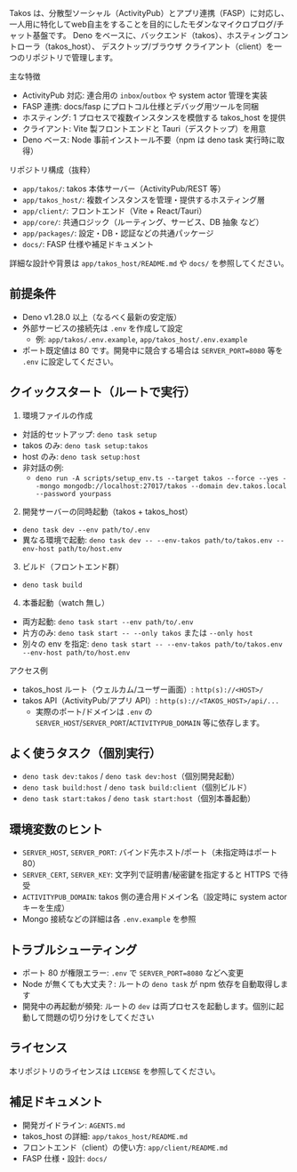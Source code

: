 Takos は、分散型ソーシャル（ActivityPub）とアプリ連携（FASP）に対応し、
一人用に特化してweb自主をすることを目的にしたモダンなマイクロブログ/チャット基盤です。
Deno をベースに、バックエンド（takos）、ホスティングコントローラ（takos_host）、
デスクトップ/ブラウザ クライアント（client）を一つのリポジトリで管理します。

主な特徴
- ActivityPub 対応: 連合用の `inbox`/`outbox` や system actor 管理を実装
- FASP 連携: docs/fasp にプロトコル仕様とデバッグ用ツールを同梱
- ホスティング: 1 プロセスで複数インスタンスを模倣する takos_host を提供
- クライアント: Vite 製フロントエンドと Tauri（デスクトップ）を用意
- Deno ベース: Node 事前インストール不要（npm は deno task 実行時に取得）

リポジトリ構成（抜粋）
- `app/takos/`: takos 本体サーバー（ActivityPub/REST 等）
- `app/takos_host/`: 複数インスタンスを管理・提供するホスティング層
- `app/client/`: フロントエンド（Vite + React/Tauri）
- `app/core/`: 共通ロジック（ルーティング、サービス、DB 抽象 など）
- `app/packages/`: 設定・DB・認証などの共通パッケージ
- `docs/`: FASP 仕様や補足ドキュメント

詳細な設計や背景は `app/takos_host/README.md` や `docs/` を参照してください。

## 前提条件

- Deno v1.28.0 以上（なるべく最新の安定版）
- 外部サービスの接続先は `.env` を作成して設定
  - 例: `app/takos/.env.example`, `app/takos_host/.env.example`
- ポート既定値は 80 です。開発中に競合する場合は `SERVER_PORT=8080` 等を `.env` に設定してください。

## クイックスタート（ルートで実行）

1) 環境ファイルの作成
- 対話的セットアップ: `deno task setup`
- takos のみ: `deno task setup:takos`
- host のみ: `deno task setup:host`
- 非対話の例:
  - `deno run -A scripts/setup_env.ts --target takos --force --yes --mongo mongodb://localhost:27017/takos --domain dev.takos.local --password yourpass`

2) 開発サーバーの同時起動（takos + takos_host）
- `deno task dev --env path/to/.env`
- 異なる環境で起動: `deno task dev -- --env-takos path/to/takos.env --env-host path/to/host.env`

3) ビルド（フロントエンド群）
- `deno task build`

4) 本番起動（watch 無し）
- 両方起動: `deno task start --env path/to/.env`
- 片方のみ: `deno task start -- --only takos` または `--only host`
- 別々の env を指定: `deno task start -- --env-takos path/to/takos.env --env-host path/to/host.env`

アクセス例
- takos_host ルート（ウェルカム/ユーザー画面）: `http(s)://<HOST>/`
- takos API（ActivityPub/アプリ API）: `http(s)://<TAKOS_HOST>/api/...`
  - 実際のポート/ドメインは `.env` の `SERVER_HOST`/`SERVER_PORT`/`ACTIVITYPUB_DOMAIN` 等に依存します。

## よく使うタスク（個別実行）

- `deno task dev:takos` / `deno task dev:host`（個別開発起動）
- `deno task build:host` / `deno task build:client`（個別ビルド）
- `deno task start:takos` / `deno task start:host`（個別本番起動）

## 環境変数のヒント

- `SERVER_HOST`, `SERVER_PORT`: バインド先ホスト/ポート（未指定時はポート 80）
- `SERVER_CERT`, `SERVER_KEY`: 文字列で証明書/秘密鍵を指定すると HTTPS で待受
- `ACTIVITYPUB_DOMAIN`: takos 側の連合用ドメイン名（設定時に system actor キーを生成）
- Mongo 接続などの詳細は各 `.env.example` を参照

## トラブルシューティング

- ポート 80 が権限エラー: `.env` で `SERVER_PORT=8080` などへ変更
- Node が無くても大丈夫？: ルートの `deno task` が npm 依存を自動取得します
- 開発中の再起動が頻発: ルートの `dev` は両プロセスを起動します。個別に起動して問題の切り分けをしてください

## ライセンス

本リポジトリのライセンスは `LICENSE` を参照してください。

## 補足ドキュメント

- 開発ガイドライン: `AGENTS.md`
- takos_host の詳細: `app/takos_host/README.md`
- フロントエンド（client）の使い方: `app/client/README.md`
- FASP 仕様・設計: `docs/`
